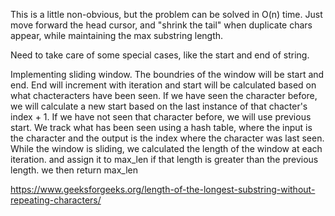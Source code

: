 This is a little non-obvious, but the problem can be solved in O(n) time. Just move forward the head cursor, and "shrink the tail" when duplicate chars appear, while maintaining the max substring length.

Need to take care of some special cases, like the start and end of string.


Implementing sliding window.  The boundries of the window will be start and end.  End will increment with iteration and start will be calculated based on what chacteracters have been seen.  If we have seen the character before, we will calculate a new start based on the last instance of that chacter's index + 1.  If we have not seen that character before, we will use previous start. We track what has been seen using a hash table, where the input is the character and the output is the index where the character was last seen.  While the window is sliding, we calculated the length of the window at each iteration. and assign it to max_len if that length is greater than the previous length.  we then return max_len

https://www.geeksforgeeks.org/length-of-the-longest-substring-without-repeating-characters/